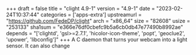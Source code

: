 +++
draft = false
title = "clight 4.9-1"
version = "4.9-1"
date = "2023-02-24T10:37:44"
categories = ['apps-extra']
upstreamurl = "https://github.com/FedeDP/clight"
arch = "x86_64"
size = "82608"
usize = "253133"
sha1sum = "e366e76df0cbefc9b5a6cb0db47e77490b8992ae"
depends = "['clightd', 'gsl>=2.7.1', 'hicolor-icon-theme', 'popt', 'geoclue2', 'upower', 'libconfig']"
+++
A C daemon that turns your webcam into a light sensor. It can also change